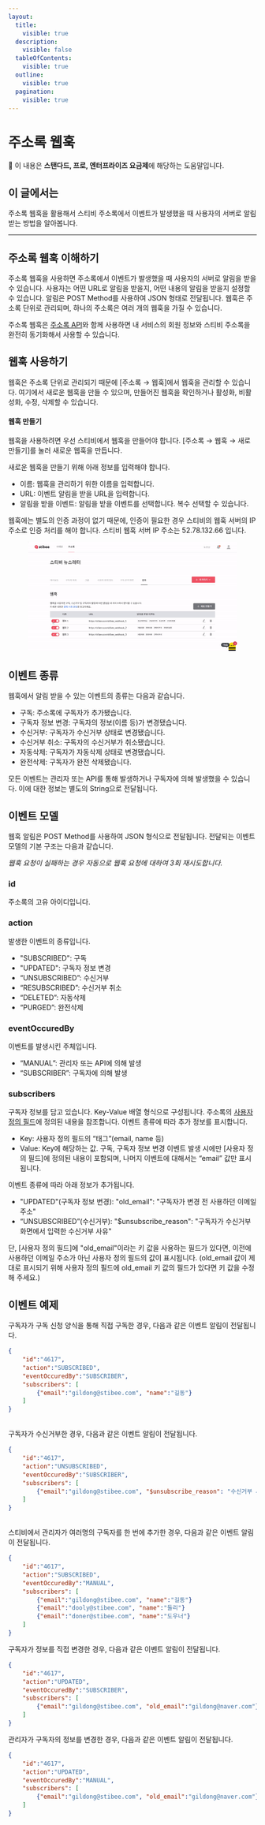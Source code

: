 ```yaml
---
layout:
  title:
    visible: true
  description:
    visible: false
  tableOfContents:
    visible: true
  outline:
    visible: true
  pagination:
    visible: true
---
```


# 주소록 웹훅

💬 이 내용은 **스탠다드, 프로, 엔터프라이즈 요금제**에 해당하는 도움말입니다.

## 이 글에서는

주소록 웹훅을 활용해서 스티비 주소록에서 이벤트가 발생했을 때 사용자의 서버로 알림 받는 방법을 알아봅니다.

***

## 주소록 웹훅 이해하기

주소록 웹훅을 사용하면 주소록에서 이벤트가 발생했을 때 사용자의 서버로 알림을 받을 수 있습니다. 사용자는 어떤 URL로 알림을 받을지, 어떤 내용의 알림을 받을지 설정할 수 있습니다. 알림은 POST Method를 사용하여 JSON 형태로 전달됩니다. 웹훅은 주소록 단위로 관리되며, 하나의 주소록은 여러 개의 웹훅을 가질 수 있습니다.

주소록 웹훅은 [주소록 API](list-api.md)와 함께 사용하면 내 서비스의 회원 정보와 스티비 주소록을 완전히 동기화해서 사용할 수 있습니다.



## 웹훅 사용하기 <a href="#id-1" id="id-1"></a>

웹훅은 주소록 단위로 관리되기 때문에 \[주소록 → 웹훅]에서 웹훅을 관리할 수 있습니다. 여기에서 새로운 웹훅을 만들 수 있으며, 만들어진 웹훅을 확인하거나 활성화, 비활성화, 수정, 삭제할 수 있습니다.

#### 웹훅 만들기 <a href="#id-1-api" id="id-1-api"></a>

웹훅을 사용하려면 우선 스티비에서 웹훅을 만들어야 합니다. \[주소록 → 웹훅 → 새로 만들기]를 눌러 새로운 웹훅을 만듭니다.

새로운 웹훅을 만들기 위해 아래 정보를 입력해야 합니다.

* 이름: 웹훅을 관리하기 위한 이름을 입력합니다.
* URL: 이벤트 알림을 받을 URL을 입력합니다.
* 알림을 받을 이벤트: 알림을 받을 이벤트를 선택합니다. 복수 선택할 수 있습니다.

웹훅에는 별도의 인증 과정이 없기 때문에, 인증이 필요한 경우 스티비의 웹훅 서버의 IP 주소로 인증 처리를 해야 합니다. 스티비 웹훅 서버 IP 주소는 52.78.132.66 입니다.

<figure><img src="../.gitbook/assets/3.gif" alt=""><figcaption></figcaption></figure>



## 이벤트 종류 <a href="#id-2" id="id-2"></a>

웹훅에서 알림 받을 수 있는 이벤트의 종류는 다음과 같습니다.

* 구독: 주소록에 구독자가 추가됐습니다.
* 구독자 정보 변경: 구독자의 정보(이름 등)가 변경됐습니다.
* 수신거부: 구독자가 수신거부 상태로 변경됐습니다.
* 수신거부 취소: 구독자의 수신거부가 취소됐습니다.
* 자동삭제: 구독자가 자동삭제 상태로 변경됐습니다.
* 완전삭제: 구독자가 완전 삭제됐습니다.

모든 이벤트는 관리자 또는 API를 통해 발생하거나 구독자에 의해 발생했을 수 있습니다. 이에 대한 정보는 별도의 String으로 전달됩니다.



## 이벤트 모델 <a href="#id-3" id="id-3"></a>

웹훅 알림은 POST Method를 사용하여 JSON 형식으로 전달됩니다. 전달되는 이벤트 모델의 기본 구조는 다음과 같습니다.

_웹훅 요청이 실패하는 경우 자동으로 웹훅 요청에 대하여 3회 재시도합니다._



### id <a href="#id" id="id"></a>

주소록의 고유 아이디입니다.

### action <a href="#action" id="action"></a>

발생한 이벤트의 종류입니다.

* "SUBSCRIBED": 구독
* "UPDATED": 구독자 정보 변경
* “UNSUBSCRIBED”: 수신거부
* “RESUBSCRIBED”: 수신거부 취소
* “DELETED”: 자동삭제
* “PURGED”: 완전삭제

### eventOccuredBy <a href="#eventoccuredby" id="eventoccuredby"></a>

이벤트를 발생시킨 주체입니다.

* “MANUAL”: 관리자 또는 API에 의해 발생
* “SUBSCRIBER”: 구독자에 의해 발생

### subscribers <a href="#subscribers" id="subscribers"></a>

구독자 정보를 담고 있습니다. Key-Value 배열 형식으로 구성됩니다. 주소록의 [사용자 정의 필드](../list/adding-managing-subscriber/understanding-subscriber-info.md#h\_01gw45zrwcjd1eg1cam4vhw25m)에 정의된 내용을 참조합니다. 이벤트 종류에 따라 추가 정보를 표시합니다.

* Key: 사용자 정의 필드의 “태그”(email, name 등)
* Value: Key에 해당하는 값. 구독, 구독자 정보 변경 이벤트 발생 시에만 \[사용자 정의 필드]에 정의된 내용이 포함되며, 나머지 이벤트에 대해서는 “email” 값만 표시됩니다.

이벤트 종류에 따라 아래 정보가 추가됩니다.

* "UPDATED"(구독자 정보 변경): "old\_email": "구독자가 변경 전 사용하던 이메일 주소"
* “UNSUBSCRIBED”(수신거부): "$unsubscribe\_reason": "구독자가 수신거부 화면에서 입력한 수신거부 사유"&#x20;

단, \[사용자 정의 필드]에 "old\_email"이라는 키 값을 사용하는 필드가 있다면, 이전에 사용하던 이메일 주소가 아닌 사용자 정의 필드의 값이 표시됩니다. (old\_email 값이 제대로 표시되기 위해 사용자 정의 필드에 old\_email 키 값의 필드가 있다면 키 값을 수정해 주세요.)



## 이벤트 예제

구독자가 구독 신청 양식을 통해 직접 구독한 경우, 다음과 같은 이벤트 알림이 전달됩니다.

```json
{
    "id":"4617",
    "action":"SUBSCRIBED",
    "eventOccuredBy":"SUBSCRIBER",
    "subscribers": [
        {"email":"gildong@stibee.com", "name":"길동"}
    ]
}
```

\
구독자가 수신거부한 경우, 다음과 같은 이벤트 알림이 전달됩니다.

```json
{
    "id":"4617",
    "action":"UNSUBSCRIBED",
    "eventOccuredBy":"SUBSCRIBER",
    "subscribers": [
        {"email":"gildong@stibee.com", "$unsubscribe_reason": "수신거부 사유"}
    ]
}
```

\
스티비에서 관리자가 여러명의 구독자를 한 번에 추가한 경우, 다음과 같은 이벤트 알림이 전달됩니다.

```json
{
    "id":"4617",
    "action":"SUBSCRIBED",
    "eventOccuredBy":"MANUAL",
    "subscribers": [
        {"email":"gildong@stibee.com", "name":"길동"}
        {"email":"dooly@stibee.com", "name":"둘리"}
        {"email":"doner@stibee.com", "name":"도우너"}
    ]
}
```

&#x20;

구독자가 정보를 직접 변경한 경우, 다음과 같은 이벤트 알림이 전달됩니다.

```json
{
    "id":"4617",
    "action":"UPDATED",
    "eventOccuredBy":"SUBSCRIBER",
    "subscribers": [
        {"email":"gildong@stibee.com", "old_email":"gildong@naver.com"}
    ]
}
```

&#x20;

관리자가 구독자의 정보를 변경한 경우, 다음과 같은 이벤트 알림이 전달됩니다.

```json
{
    "id":"4617",
    "action":"UPDATED",
    "eventOccuredBy":"MANUAL",
    "subscribers": [
        {"email":"gildong@stibee.com", "old_email":"gildong@naver.com"}
    ]
}
```
